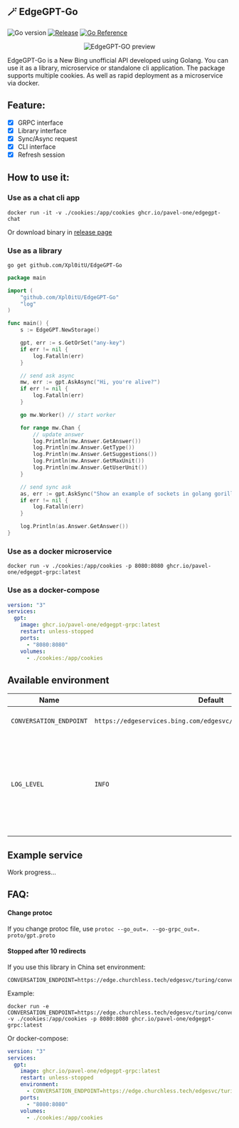 ## 🪄 EdgeGPT-Go

![Go version](https://img.shields.io/github/go-mod/go-version/pavel-one/EdgeGPT-GO)
[![Release](https://img.shields.io/github/v/release/pavel-one/EdgeGPT-GO)](https://github.com/Xpl0itU/EdgeGPT-Go/releases)
[![Go Reference](https://pkg.go.dev/badge/github.com/Xpl0itU/EdgeGPT-Go.svg)](https://pkg.go.dev/github.com/Xpl0itU/EdgeGPT-Go)

<p align="center">
  <img src="./docs/preview.gif" alt="EdgeGPT-GO preview"/>
</p>
EdgeGPT-Go is a New Bing unofficial API developed using Golang.  
You can use it as a library, microservice or standalone cli application.  
The package supports multiple cookies. As well as rapid deployment as a microservice via docker.

## Feature:

- [x] GRPC interface
- [x] Library interface
- [x] Sync/Async request
- [x] CLI interface
- [x] Refresh session

## How to use it:

### Use as a chat cli app

```shell
docker run -it -v ./cookies:/app/cookies ghcr.io/pavel-one/edgegpt-chat
```

Or download binary in [release page](https://github.com/Xpl0itU/EdgeGPT-Go/releases)

### Use as a library

```shell
go get github.com/Xpl0itU/EdgeGPT-Go
```

```go
package main

import (
	"github.com/Xpl0itU/EdgeGPT-Go"
	"log"
)

func main() {
	s := EdgeGPT.NewStorage()

	gpt, err := s.GetOrSet("any-key")
	if err != nil {
		log.Fatalln(err)
	}

	// send ask async
	mw, err := gpt.AskAsync("Hi, you're alive?")
	if err != nil {
		log.Fatalln(err)
	}

	go mw.Worker() // start worker

	for range mw.Chan {
		// update answer
		log.Println(mw.Answer.GetAnswer())
		log.Println(mw.Answer.GetType())
		log.Println(mw.Answer.GetSuggestions())
		log.Println(mw.Answer.GetMaxUnit())
		log.Println(mw.Answer.GetUserUnit())
	}

	// send sync ask
	as, err := gpt.AskSync("Show an example of sockets in golang gorilla")
	if err != nil {
		log.Fatalln(err)
	}

	log.Println(as.Answer.GetAnswer())
}
```

### Use as a docker microservice

```shell
docker run -v ./cookies:/app/cookies -p 8080:8080 ghcr.io/pavel-one/edgegpt-grpc:latest
```

### Use as a docker-compose

```yaml
version: "3"
services:
  gpt:
    image: ghcr.io/pavel-one/edgegpt-grpc:latest
    restart: unless-stopped
    ports:
      - "8080:8080"
    volumes:
      - ./cookies:/app/cookies
```

## Available environment

| Name                    | Default                                                            | Description                                                                                                                                   |
|-------------------------|--------------------------------------------------------------------|-----------------------------------------------------------------------------------------------------------------------------------------------|
| `CONVERSATION_ENDPOINT` | `https://edgeservices.bing.com/edgesvc/turing/conversation/create` | Endpoint for getting<br />conversation                                                                                                        |
| `LOG_LEVEL`             | `INFO`                                                             | Log level. Avalible:<br /><ul><li>`DEBUG`</li><li>`INFO`</li><li>`WARN`</li><li>`ERROR`</li><li>`DPANIC`</li><li>`PANIC`</li><li>`FATAL`</li> |
|                         |                                                                    |                                                                                                                                               |

## Example service

Work progress...

## FAQ:

#### Change protoc

If you change protoc file, use `protoc --go_out=. --go-grpc_out=. proto/gpt.proto`

#### Stopped after 10 redirects

If you use this library in China set environment:

```shell
CONVERSATION_ENDPOINT=https://edge.churchless.tech/edgesvc/turing/conversation/create
``` 

Example:

```shell
docker run -e CONVERSATION_ENDPOINT=https://edge.churchless.tech/edgesvc/turing/conversation/create -v ./cookies:/app/cookies -p 8080:8080 ghcr.io/pavel-one/edgegpt-grpc:latest
```

Or docker-compose:

```yaml
version: "3"
services:
  gpt:
    image: ghcr.io/pavel-one/edgegpt-grpc:latest
    restart: unless-stopped
    environment:
      - CONVERSATION_ENDPOINT=https://edge.churchless.tech/edgesvc/turing/conversation/create
    ports:
      - "8080:8080"
    volumes:
      - ./cookies:/app/cookies
```


##